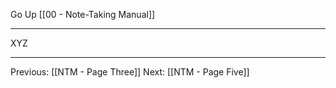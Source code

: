 Go Up [[00 - Note-Taking Manual]]

---

XYZ

---
Previous: [[NTM - Page Three]]
Next: [[NTM - Page Five]]